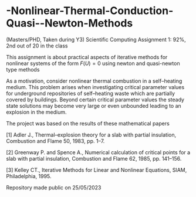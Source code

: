 # -Nonlinear-Thermal-Conduction-Quasi--Newton-Methods
(Masters/PHD, Taken during Y3) Scientific Computing Assignment 1: 92%, 2nd out of 20 in the class

This assignment is about practical aspects of iterative methods for nonlinear systems of the form $F(U)=0$ using newton and quasi-newton type methods

As a motivation, consider nonlinear thermal combustion in a self–heating medium. This problem
arises when investigating critical parameter values for underground repositories of self–heating
waste which are partially covered by buildings. Beyond certain critical parameter values the
steady state solutions may become very large or even unbounded leading to an explosion in the
medium.

The project was based on the results of these mathematical papers

 [1] Adler J., Thermal–explosion theory for a slab with partial insulation, Combustion and
 Flame 50, 1983, pp. 1–7.

[2] Greenway P. and Spence A., Numerical calculation of critical points for a slab with partial
insulation, Combustion and Flame 62, 1985, pp. 141–156. 

[3] Kelley CT., Iterative Methods for Linear and Nonlinear Equations, SIAM, Philadelphia,
1995. 

Repository made public on 25/05/2023
